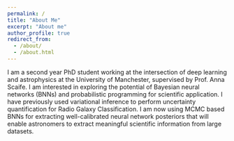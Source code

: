 ```yaml
---
permalink: /
title: "About Me"
excerpt: "About me"
author_profile: true
redirect_from: 
  - /about/
  - /about.html
---
```


I am a second year PhD student working at the intersection of deep learning and astrophysics at the University of Manchester, supervised by Prof. Anna Scaife. I am interested in exploring the potential of Bayesian neural networks (BNNs) and probabilistic programming for scientific application. I have previously used variational inference to perform uncertainty quantification for Radio Galaxy Classification. I am now using MCMC based BNNs for extracting well-calibrated neural network posteriors that will enable astronomers to extract meaningful scientific information from large datasets. 

<!-- In the future, I hope to play a role in operationalising AI systems for the next-generation of radio astronomy facilities such as the Square Kilometre Array which is expected to produce exabytes of data over its lifetime. -->

<!-- This is the front page of a website that is powered by the [academicpages template](https://github.com/academicpages/academicpages.github.io) and hosted on GitHub pages. 

A data-driven personal website
======



Getting started  #big heading
======
1. Register 
1. Fork 

Site-wide configuration #small heading
------ 
The main configuration file for the site is in the yml file to remove them from the header. 

Create content & metadata
------
For site content, there is one markdown file for 

Example: editing a markdown file for a talk
![Editing a markdown file for a talk](/images/editing-talk.png)-->

